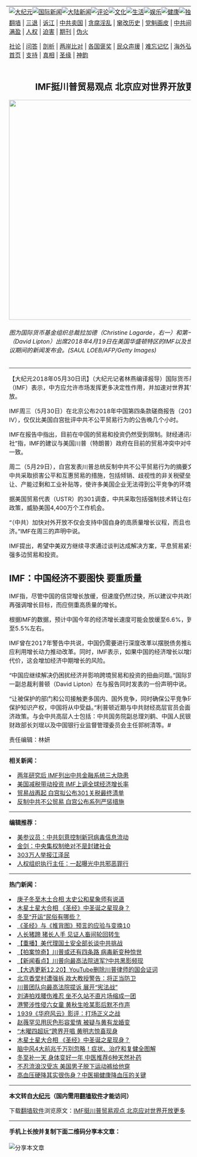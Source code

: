 <a name="1" id="1" target="_blank"></a><span id="1"></span>
<table align=center border="0"><tr><td colspan="2" VALIGN=TOP><a href="https://github.com/ndbhcw3425/djy/blob/master/gb/nsc413.md#1"><img src="https://raw.githubusercontent.com/ndbhcw3425/www/master/t/djy/1.jpg" title="大纪元"></a><a href="https://github.com/ndbhcw3425/djy/blob/master/gb/n24hr.md#1"><img src="https://raw.githubusercontent.com/ndbhcw3425/www/master/t/djy/3.jpg" title="国际新闻"></a><a href="https://github.com/ndbhcw3425/djy/blob/master/gb/nsc413.md#1"><img src="https://raw.githubusercontent.com/ndbhcw3425/www/master/t/djy/4.jpg" title="大陆新闻"></a><a href="https://github.com/ndbhcw3425/djy/blob/master/gb/news392.md#1"><img src="https://raw.githubusercontent.com/ndbhcw3425/www/master/t/djy/5.jpg" title="评论"></a><a href="https://github.com/ndbhcw3425/djy/blob/master/gb/news2007.md#1"><img src="https://raw.githubusercontent.com/ndbhcw3425/www/master/t/djy/6.jpg" title="文化"></a><a href="https://github.com/ndbhcw3425/djy/blob/master/gb/news2008.md#1"><img src="https://raw.githubusercontent.com/ndbhcw3425/www/master/t/djy/7.jpg" title="生活"></a><a href="https://github.com/ndbhcw3425/djy/blob/master/gb/ncyule.md#1"><img src="https://raw.githubusercontent.com/ndbhcw3425/www/master/t/djy/8.jpg" title="娱乐"></a><a href="https://github.com/ndbhcw3425/djy/blob/master/gb/nsc1002.md#1"><img src="https://raw.githubusercontent.com/ndbhcw3425/www/master/t/djy/9.jpg" title="健康"><a href="https://github.com/ndbhcw3425/djy/blob/master/gb/nf6092.md#1"><img src="https://raw.githubusercontent.com/ndbhcw3425/www/master/t/djy/10a.jpg" title="独家"></a><a href="https://github.com/ndbhcw3425/djy/blob/master/gb/nf4514.md#1"><img src="https://raw.githubusercontent.com/ndbhcw3425/www/master/t/djy/12a.jpg" title="头条"></a></td></tr>
<tr><td colspan="2" VALIGN=TOP><a target="_blank" href="https://github.com/ndbhcw3425/www/blob/master/README.md?zsrh#1">翻墙</a> | <a target="_blank" href="https://github.com/ndbhcw3425/djy/blob/master/gb/nf5657.md#1">三退</a> | <a target="_blank" href="https://github.com/ndbhcw3425/djy/blob/master/gb/nf6124.md#1">诉江</a> | <a target="_blank" href="https://github.com/ndbhcw3425/djy/blob/master/gb/nf1176117.md#1">中共卖国</a> | <a target="_blank" href="https://github.com/ndbhcw3425/djy/blob/master/gb/nf5773.md#1">贪腐淫乱</a> | <a target="_blank" href="https://github.com/ndbhcw3425/djy/blob/master/gb/nf1176115.md#1">窜改历史</a> | <a target="_blank" href="https://github.com/ndbhcw3425/djy/blob/master/gb/nf1176107.md#1">党魁画皮</a> | <a target="_blank" href="https://github.com/ndbhcw3425/djy/blob/master/gb/nf1320400.md#1">中共间谍</a> | <a target="_blank" href="https://github.com/ndbhcw3425/djy/blob/master/gb/nf1176114.md#1">破坏传统</a> | <a target="_blank" href="https://github.com/ndbhcw3425/ntdtv/blob/master/gb/prog447_1.md#1">恶贯满盈</a> | <a target="_blank" href="https://github.com/ndbhcw3425/djy/blob/master/gb/ncid278.md#1">人权</a> | <a target="_blank" href="https://github.com/ndbhcw3425/djy/blob/master/gb/nf1176111.md#1">迫害</a> | <a target="_blank" href="https://gitlab.com/szzdlab/mh-qikan/blob/master/README.md#1">期刊</a> | <a target="_blank" href="https://github.com/ndbhcw3425/djy/blob/master/gb/nf5562.md#1">伪火</a></p><p><a target="_blank" href="https://github.com/ndbhcw3425/djy/blob/master/gb/9p.md#1">社论</a> | <a target="_blank" href="https://github.com/ndbhcw3425/djy/blob/master/gb/nf4378.md#1">问答</a> | <a target="_blank" href="https://github.com/ndbhcw3425/djy/blob/master/gb/nf5792.md#1">剖析</a> | <a target="_blank" href="https://github.com/ndbhcw3425/djy/blob/master/gb/nf5735.md#1">两岸比对</a> | <a target="_blank" href="https://github.com/ndbhcw3425/djy/blob/master/gb/nf6119.md#1">各国褒奖</a> | <a target="_blank" href="https://github.com/ndbhcw3425/djy/blob/master/gb/nf6120.md#1">民众声援</a> | <a target="_blank" href="https://github.com/ndbhcw3425/djy/blob/master/gb/nf1188594.md#1">难忘记忆</a> | <a target="_blank" href="https://github.com/ndbhcw3425/djy/blob/master/gb/nf3180.md#1">海外弘传</a> | <a target="_blank" href="https://github.com/ndbhcw3425/djy/blob/master/gb/nf5410.md#1">万人上访</a> | <a target="_blank" href="https://github.com/ndbhcw3425/www/blob/master/README.md?zsrh#1">平台首页</a> | <a target="_blank" href="https://github.com/ndbhcw3425/djy/blob/master/gb/nf4386.md#1">支持</a> | <a target="_blank" href="https://github.com/ndbhcw3425/djy/blob/master/gb/nf4389.md#1">真相</a> | <a target="_blank" href="https://github.com/ndbhcw3425/djy/blob/master/gb/nf5790.md#1">圣缘</a> | <a target="_blank" href="https://github.com/ndbhcw3425/djy/blob/master/gb/nf4786.md#1">神韵</a></td></tr>
<tr><td VALIGN=TOP width="626"><h2 align=center>IMF挺川普贸易观点 北京应对世界开放更多</h2>
<img width="600" src="https://i.epochtimes.com/assets/uploads/2018/05/GettyImages-948665454-600x400.jpg" />
<h6>图为国际货币基金组织总裁拉加德（Christine Lagarde，右一）和第一副总裁利普顿（David Lipton）出席2018年4月19日在美国华盛顿特区的IMF以及世界银行春季会议期间的新闻发布会。(SAUL LOEB/AFP/Getty Images)
</h6>
<hr>
	<p>【大纪元2018年05月30日讯】（大纪元记者林燕编译报导）<ahref="https://github.com/ndbhcw3425/djy/blob/master/gb/tag/%E5%9B%BD%E9%99%85%E8%B4%A7%E5%B8%81%E5%9F%BA%E9%87%91%E7%BB%84%E7%BB%87.md#1">国际货币基金组织</a>（IMF）表示，中方应允许市场发挥更多决定性作用，并加速对世界其它国家的开放。</p>
<p>IMF周三（5月30日）在北京公布2018年中国第四条款磋商报告（2018 Article IV），仅仅比美国白宫批评中共不公平贸易行为的公告晚几个小时。</p>
<p>IMF在报告中指出，目前在中国的贸易和投资仍然受到限制。财经通讯社“彭博社”指，IMF的建议与美国川普（特朗普）政府在目前的贸易冲突中对中共的批评保持一致。</p>
<p>周二（5月29日），白宫发表川普总统反制中共不公平贸易行为的摘要文件，指多年来中共采取损害公平和互惠贸易的措施，包括倾销、歧视性的非关税壁垒、<ahref="https://github.com/ndbhcw3425/djy/blob/master/gb/tag/%E5%BC%BA%E5%88%B6%E6%8A%80%E6%9C%AF%E8%BD%AC%E8%AE%A9.md#1">强制技术转让</a>、产能过剩和工业补贴等，使许多美国企业无法得到公平竞争的环境。</p>
<p>据美国贸易代表（USTR）的301调查，中共采取包括<ahref="https://github.com/ndbhcw3425/djy/blob/master/gb/tag/%E5%BC%BA%E5%88%B6%E6%8A%80%E6%9C%AF%E8%BD%AC%E8%AE%A9.md#1">强制技术转让</a>在内的四项技术政策，威胁美国4,400万个工作机会。</p>
<p>“（中共）加快对外开放不仅会支持中国自身的高质量增长议程，而且也有利于全球经济。”IMF在周三的声明中说。</p>
<p>IMF提出，希望中美双方继续寻求通过谈判达成解决方案，平息贸易紧张关系以及加强多边贸易和投资。</p>
<h2>IMF：中国经济不要图快 要重质量</h2>
<p>IMF指，尽管中国的信贷增长放缓，但速度仍然过快，所以建议中共政策决策者不应再强调增长目标，而应侧重高质量的增长。</p>
<p>根据IMF的数据，预计中国今年的经济增长速度可能会放缓至6.6%，到2023年将降至5.5%左右。</p>
<p>IMF曾在2017年警告中共说，中国仍需要进行深度改革以摆脱债务推动的经济扩张，应利用增长动力推动改革。同时，IMF表示，如果中国的经济增长以增加债务成本为代价，这会增加经济中期增长的风险。</p>
<p>“中国应继续解决仍困扰经济并影响跨境贸易和投资的扭曲问题。”<ahref="https://github.com/ndbhcw3425/djy/blob/master/gb/tag/%E5%9B%BD%E9%99%85%E8%B4%A7%E5%B8%81%E5%9F%BA%E9%87%91%E7%BB%84%E7%BB%87.md#1">国际货币基金组织</a>第一副总裁利普顿（David Lipton）在与报告同时发表的一份声明中说。</p>
<p>“让被保护的部门和公司接触更多国内、国外竞争，同时确保公平竞争环境，并更好地保护知识产权，中国将从中受益。”利普顿近期与中共财经高层官员会面，讨论中国经济政策。与会中共高层人士包括：中共国务院副总理刘鹤、中国人民银行行长易纲、财政部长刘琨以及中国银行业监督管理委员会主任郭树清等。#</p>
<p>责任编辑：林妍</p>
	
<hr>


<strong>相关新闻：</strong>
<li><a href="https://github.com/ndbhcw3425/djy/blob/master/gb/17/12/7/n9935662.md#1">两年研究后 IMF列出中共金融系统三大隐患</a></li>
<li><a href="https://github.com/ndbhcw3425/djy/blob/master/gb/18/1/22/n10078995.md#1">美国减税带动投资 IMF上调全球经济增长率</a></li>
<li><a href="https://github.com/ndbhcw3425/djy/blob/master/gb/18/5/29/n10437384.md#1">贸易战再起 白宫拟公布301关税最终清单</a></li>
<li><a href="https://github.com/ndbhcw3425/djy/blob/master/gb/18/5/29/n10438152.md#1">反制中共不公贸易 白宫公布系列严惩措施</a></li>
<hr>


<strong>编辑推荐：</strong>
<li><a href="https://github.com/onzhi266/djy/blob/master/gb/20/2/22/n11887949.md#1">美参议员：中共刻意控制新冠病毒信息流动</a></li>
<li><a href="https://github.com/tsiac2612/djy/blob/master/gb/17/11/27/n9896712.md#1" target="_blank">金剑：中央集权制绝对不是封建社会</a></li><li><a href="https://github.com/ndbhcw3425/djy/blob/master/gb/18/12/9/n10900044.md?dfh#1" target="_blank">303万人举报江泽民</a></li><li><a href="https://github.com/tsiac2612/djy/blob/master/gb/19/7/20/n11398383.md#1" target="_blank">人权组织执行主任：一起曝光中共邪恶罪行</a></li>
<hr>

<strong>热门新闻：</strong>
<li><a href="https://github.com/ndbhcw3425/djy/blob/master/gb/20/12/14/n12619436.md#1">庚子冬至木土合相 太史公和星象师有说道</a></li>
<li><a href="https://github.com/ndbhcw3425/djy/blob/master/gb/20/12/20/n12633276.md#1">木星土星大合相 《圣经》中圣诞之星现身？</a></li>
<li><a href="https://github.com/ndbhcw3425/djy/blob/master/gb/20/12/17/n12626693.md#1">冬至“开运”民俗有哪些？</a></li>
<li><a href="https://github.com/ndbhcw3425/djy/blob/master/gb/20/10/3/n12449869.md#1">《圣经》与《推背图》预言的应验与变换10</a></li>
<li><a href="https://github.com/ndbhcw3425/djy/blob/master/gb/20/12/1/n12587271.md#1">人长猪蹄 猪长人手 见证人畜间轮回转生</a></li>
<li><a href="https://github.com/ndbhcw3425/djy/blob/master/gb/20/12/21/n12636019.md#1">【重播】美代理国土安全部长谈中共挑战</a></li>
<li><a href="https://github.com/ndbhcw3425/djy/blob/master/gb/20/12/22/n12636941.md#1">【拍案惊奇】川普或还有四条路 病毒新变种惊世</a></li>
<li><a href="https://github.com/ndbhcw3425/djy/blob/master/gb/20/12/21/n12636181.md#1">【新闻看点】川普向最高法院进军?中共黑影频现</a></li>
<li><a href="https://github.com/ndbhcw3425/djy/blob/master/gb/20/12/20/n12633433.md#1">【大选更新12.20】YouTube删除川普律师的国会证词</a></li>
<li><a href="https://github.com/ndbhcw3425/djy/blob/master/gb/20/12/19/n12632507.md#1">北京香堂村遭强拆 政大教授警告：将正当防卫</a></li>
<li><a href="https://github.com/ndbhcw3425/djy/blob/master/gb/20/12/20/n12634263.md#1">川普团队向最高法院提诉 展开“宪法战”</a></li>
<li><a href="https://github.com/ndbhcw3425/djy/blob/master/gb/20/12/19/n12631225.md#1">刘涛拍戏腰伤难忍 坐不久站不直片场缩成一团</a></li>
<li><a href="https://github.com/ndbhcw3425/djy/blob/master/gb/20/12/20/n12633975.md#1">港警涉性侵六女童 黄秋生呛某影后默不作声</a></li>
<li><a href="https://github.com/ndbhcw3425/djy/blob/master/gb/20/12/20/n12632966.md#1">1939《华府风云》影评：打场正义之战</a></li>
<li><a href="https://github.com/ndbhcw3425/djy/blob/master/gb/20/12/20/n12634288.md#1">赵薇罕见用灰色形容爱情 被疑与黄有龙婚变</a></li>
<li><a href="https://github.com/ndbhcw3425/djy/blob/master/gb/20/12/20/n12632904.md#1">“木曜四超玩”跨界开唱 黄明志惊喜现身</a></li>
<li><a href="https://github.com/ndbhcw3425/djy/blob/master/gb/20/12/20/n12633276.md#1">木星土星大合相 《圣经》中圣诞之星现身？</a></li>
<li><a href="https://github.com/ndbhcw3425/djy/blob/master/gb/20/12/19/n12632461.md#1">脑中风4大前兆千万别忽略！症状、治疗和复健全图解</a></li>
<li><a href="https://github.com/ndbhcw3425/djy/blob/master/gb/20/12/20/n12634295.md#1">冬至补一天 身体变好一年 中医推荐6种天然补药</a></li>
<li><a href="https://github.com/ndbhcw3425/djy/blob/master/gb/20/12/21/n12634867.md#1">不忍流浪汉受冻 美国男子脱下运动裤给他穿</a></li>
<li><a href="https://github.com/ndbhcw3425/djy/blob/master/gb/20/12/19/n12632302.md#1">高血压硬降其实很伤身？中医揭健康降血压的关键</a></li>
<hr>

<strong>本文转自<a href="https://www.epochtimes.com">大纪元</a>（国内需用<a href="https://github.com/ndbhcw3425/www/blob/master/README.md#8">翻墙软件</a>才能访问）</strong><p>下载<a href="https://github.com/ndbhcw3425/www/blob/master/README.md#8">翻墙软件</a>浏览原文：<a href="https://www.epochtimes.com/gb/18/5/30/n10441228.htm">IMF挺川普贸易观点 北京应对世界开放更多</a></p><hr>

<strong>手机上长按并复制下面二维码分享本文章：</strong><br><br><img src="https://chart.apis.google.com/chart?cht=qr&chs=240x240&choe=UTF-8&chld=M|2&chl=https://github.com/ndbhcw3425/djy/blob/master/gb/18/5/30/n10441228.md%231" title="分享本文章"></td><td VALIGN=TOP><a href="https://github.com/ndbhcw3425/djy/blob/master/gb/16/1/21/n4622075.md?dfh#1" target="_blank"><img src="https://raw.githubusercontent.com/ndbhcw3425/djy/master/gb/300/wei-f1.jpg" title="中共的伪火骗局"  alt="中共的伪火骗局"></a><br><a href="https://github.com/ndbhcw3425/www/blob/master/README.md?dfh#9" target="_blank"><img src="https://raw.githubusercontent.com/ndbhcw3425/djy/master/gb/300/yong-h.jpg" title="永恒的见证"  alt="永恒的见证"></a><br><a href="https://github.com/ndbhcw3425/djy/blob/master/gb/13/9/29/n3974789.md?dfh#1" target="_blank"><img src="https://raw.githubusercontent.com/ndbhcw3425/djy/master/gb/300/shang-lnz.jpg" title="善良女子被中共投男牢"  alt="善良女子被中共投男牢"></a><br><a href="https://github.com/ndbhcw3425/djy/blob/master/gb/16/3/16/n4663449.md?dfh#1" target="_blank"><img src="https://raw.githubusercontent.com/ndbhcw3425/djy/master/gb/300/huo-z3.jpg" title="警卫目击活摘器官"  alt="警卫目击活摘器官"></a><br><a href="https://github.com/ndbhcw3425/djy/blob/master/gb/16/8/7/n8177641.md?dfh#1" target="_blank"><img src="https://raw.githubusercontent.com/ndbhcw3425/djy/master/gb/300/huo-z4.jpg" title="证人描述活摘恐怖"  alt="证人描述活摘恐怖"></a><br><a href="https://github.com/ndbhcw3425/djy/blob/master/gb/10/4/19/n2881569.md?dfh#1" target="_blank"><img src="https://raw.githubusercontent.com/ndbhcw3425/djy/master/gb/300/huo-z1.jpg" title="揭开活摘器官黑幕"  alt="揭开活摘器官黑幕"></a><br><a href="https://github.com/ndbhcw3425/djy/blob/master/gb/10/11/7/n3077476.md?dfh#1" target="_blank"><img src="https://raw.githubusercontent.com/ndbhcw3425/djy/master/gb/300/ma-ks.jpg" title="马克思的成魔之路"  alt="马克思的成魔之路"></a><br><a href="https://github.com/ndbhcw3425/djy/blob/master/gb/14/6/9/n4173977.md?dfh#1" target="_blank"><img src="https://raw.githubusercontent.com/ndbhcw3425/djy/master/gb/300/chang-zs.jpg" title="藏字石 蕴天机"  alt="藏字石 蕴天机"></a><br><a href="https://github.com/ndbhcw3425/djy/blob/master/gb/18/5/10/n10381511.md?dfh#1" target="_blank"><img src="https://raw.githubusercontent.com/ndbhcw3425/djy/master/gb/300/st1.jpg" title="关注3亿人三退"  alt="关注3亿人三退"></a><br><a href="https://github.com/ndbhcw3425/djy/blob/master/gb/18/3/21/n10237682.md?dfh#1" target="_blank"><img src="https://raw.githubusercontent.com/ndbhcw3425/djy/master/gb/300/jie-t.jpg" title="解体中共复兴中华"  alt="解体中共复兴中华"></a><br><a href="https://github.com/ndbhcw3425/djy/blob/master/gb/9/2/9/n2422991.md?dfh#1" target="_blank"><img src="https://raw.githubusercontent.com/ndbhcw3425/djy/master/gb/300/gao-zs.jpg" title="中共迫害良心律师"  alt="中共迫害良心律师"></a><br><a href="https://github.com/ndbhcw3425/djy/blob/master/gb/18/12/9/n10900044.md?dfh#1" target="_blank"><img src="https://raw.githubusercontent.com/ndbhcw3425/djy/master/gb/300/sj1.jpg" title="303万人举报江泽民"  alt="303万人举报江泽民"></a><br><a href="https://github.com/ndbhcw3425/djy/blob/master/gb/18/8/28/n10672014.md?dfh#1" target="_blank"><img src="https://raw.githubusercontent.com/ndbhcw3425/djy/master/gb/300/sj2.jpg" title="这些官员为何起诉江泽民"  alt="这些官员为何起诉江泽民"></a><br><a href="https://github.com/ndbhcw3425/djy/blob/master/gb/8/12/18/n2367165.md?dfh#1" target="_blank"><img src="https://raw.githubusercontent.com/ndbhcw3425/djy/master/gb/300/liangan.jpg" title="海峡两岸的强烈对比"  alt="海峡两岸的强烈对比"></a><br><a href="https://github.com/ndbhcw3425/djy/blob/master/gb/15/12/10/n4593139.md?dfh#1" target="_blank"><img src="https://raw.githubusercontent.com/ndbhcw3425/djy/master/gb/300/jia-ndzl.jpg" title="加拿大总理的贺信"  alt="加拿大总理的贺信"></a><br><a href="https://github.com/ndbhcw3425/djy/blob/master/gb/11/6/17/n3289382.md?dfh#1" target="_blank"><img src="https://raw.githubusercontent.com/ndbhcw3425/djy/master/gb/300/xiao-wd.jpg" title="探寻真相兼听则明"  alt="探寻真相兼听则明"></a><br><a href="https://github.com/ndbhcw3425/djy/blob/master/gb/18/10/27/n10812623.md?dfh#1" target="_blank"><img src="https://raw.githubusercontent.com/ndbhcw3425/djy/master/gb/300/yindu.jpg" title="印度媒体报道东方"  alt="印度媒体报道东方"></a><br><a href="https://github.com/ndbhcw3425/djy/blob/master/gb/18/6/9/n10469652.md?dfh#1" target="_blank"><img src="https://raw.githubusercontent.com/ndbhcw3425/djy/master/gb/300/xie-j.jpg" title="不一样的海外校园"  alt="不一样的海外校园"></a><br><a href="https://github.com/ndbhcw3425/djy/blob/master/gb/7/4/5/n1669415.md?dfh#1" target="_blank"><img src="https://raw.githubusercontent.com/ndbhcw3425/djy/master/gb/300/li-up.jpg" title="从大师到徒弟的传奇"  alt="从大师到徒弟的传奇"></a><br><a href="https://github.com/ndbhcw3425/djy/blob/master/gb/17/5/26/n9191512.md?dfh#1" target="_blank"><img src="https://raw.githubusercontent.com/ndbhcw3425/djy/master/gb/300/zfl2.jpg" title="亿万人与东方一本奇书"  alt="亿万人与东方一本奇书"></a><br><a href="https://github.com/ndbhcw3425/djy/blob/master/gb/13/11/27/n4020290.md?dfh#1" target="_blank"><img src="https://raw.githubusercontent.com/ndbhcw3425/djy/master/gb/300/zhen-h.jpg" title="大陆见不到的震撼场面"  alt="大陆见不到的震撼场面"></a><br><a href="https://github.com/ndbhcw3425/djy/blob/master/gb/15/7/17/n4482910.md?dfh#1" target="_blank"><img src="https://raw.githubusercontent.com/ndbhcw3425/djy/master/gb/300/dalu-sk.jpg" title="人心向善 大陆当初盛况"  alt="人心向善 大陆当初盛况"></a><br><a href="https://github.com/ndbhcw3425/djy/blob/master/gb/19/1/5/n10955468.md?dfh#1" target="_blank"><img src="https://raw.githubusercontent.com/ndbhcw3425/djy/master/gb/300/zfl1.jpg" title="追寻真理 这书讲什么"  alt="追寻真理 这书讲什么"></a><br><a href="https://github.com/ndbhcw3425/www/blob/master/README.md?dfh#1" target="_blank"><img src="https://raw.githubusercontent.com/ndbhcw3425/djy/master/gb/300/fq1.jpg" title="下载免费翻墙软件"  alt="下载免费翻墙软件"></a><br></td></tr></table>
